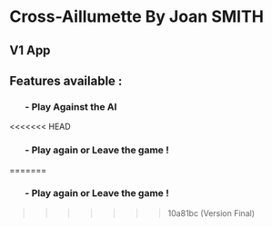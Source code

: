 # Cross-Aillumette By Joan SMITH

## V1 App

## Features available :
### &nbsp;&nbsp;&nbsp;&nbsp;&nbsp;&nbsp; - Play Against the AI
<<<<<<< HEAD
### &nbsp;&nbsp;&nbsp;&nbsp;&nbsp;&nbsp; - Play again or Leave the game !
=======
### &nbsp;&nbsp;&nbsp;&nbsp;&nbsp;&nbsp; - Play again or Leave the game !
>>>>>>> 10a81bc (Version Final)

